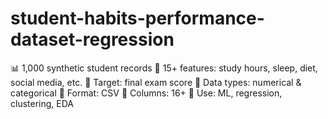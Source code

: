 # student-habits-performance-dataset-regression
📊 1,000 synthetic student records  🧠 15+ features: study hours, sleep, diet, social media, etc.  🎯 Target: final exam score  🔢 Data types: numerical &amp; categorical  📁 Format: CSV  📐 Columns: 16+  🤖 Use: ML, regression, clustering, EDA
